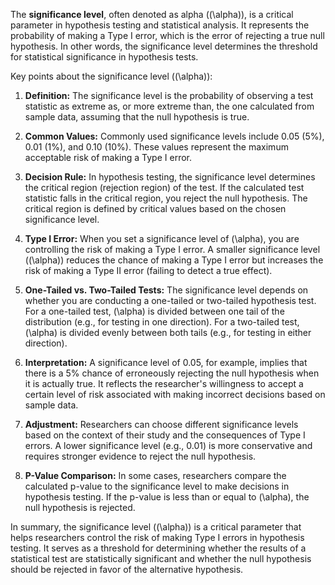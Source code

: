 The **significance level**, often denoted as alpha (\(\alpha\)), is a critical parameter in hypothesis testing and statistical analysis. It represents the probability of making a Type I error, which is the error of rejecting a true null hypothesis. In other words, the significance level determines the threshold for statistical significance in hypothesis tests.

Key points about the significance level (\(\alpha\)):

1. **Definition:** The significance level is the probability of observing a test statistic as extreme as, or more extreme than, the one calculated from sample data, assuming that the null hypothesis is true.

2. **Common Values:** Commonly used significance levels include 0.05 (5%), 0.01 (1%), and 0.10 (10%). These values represent the maximum acceptable risk of making a Type I error.

3. **Decision Rule:** In hypothesis testing, the significance level determines the critical region (rejection region) of the test. If the calculated test statistic falls in the critical region, you reject the null hypothesis. The critical region is defined by critical values based on the chosen significance level.

4. **Type I Error:** When you set a significance level of \(\alpha\), you are controlling the risk of making a Type I error. A smaller significance level (\(\alpha\)) reduces the chance of making a Type I error but increases the risk of making a Type II error (failing to detect a true effect).

5. **One-Tailed vs. Two-Tailed Tests:** The significance level depends on whether you are conducting a one-tailed or two-tailed hypothesis test. For a one-tailed test, \(\alpha\) is divided between one tail of the distribution (e.g., for testing in one direction). For a two-tailed test, \(\alpha\) is divided evenly between both tails (e.g., for testing in either direction).

6. **Interpretation:** A significance level of 0.05, for example, implies that there is a 5% chance of erroneously rejecting the null hypothesis when it is actually true. It reflects the researcher's willingness to accept a certain level of risk associated with making incorrect decisions based on sample data.

7. **Adjustment:** Researchers can choose different significance levels based on the context of their study and the consequences of Type I errors. A lower significance level (e.g., 0.01) is more conservative and requires stronger evidence to reject the null hypothesis.

8. **P-Value Comparison:** In some cases, researchers compare the calculated p-value to the significance level to make decisions in hypothesis testing. If the p-value is less than or equal to \(\alpha\), the null hypothesis is rejected.

In summary, the significance level (\(\alpha\)) is a critical parameter that helps researchers control the risk of making Type I errors in hypothesis testing. It serves as a threshold for determining whether the results of a statistical test are statistically significant and whether the null hypothesis should be rejected in favor of the alternative hypothesis.